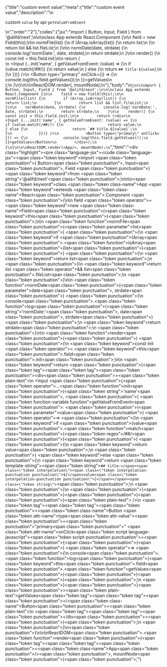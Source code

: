 {"title":"custom event value","meta":{"title":"custom event value","description":"\n<p>custom <code>value</code> by api <code>getValueFromEvent</code></p>\n","order":"2"},"codes":{"jsx":"import { Button, Input, Field } from '@alifd/next';\n\n\nclass App extends React.Component {\n\n    field = new Field(this);\n\n    normFile(list) {\n        if (Array.isArray(list)) {\n            return list;\n        }\n        return list && list.fileList;\n    }\n\n    normDate(date, strdate) {\n        console.log('normDate:', date, strdate);\n        return strdate;\n    }\n\n    render() {\n        const init = this.field.init;\n\n        return (<div>\n            <Input {...init('name', { getValueFromEvent: (value) => {\n                if (value.match(/##/)) {\n                    return value;\n                } else {\n                    return `## title-${value}`;\n                }\n            }})} />\n            <Button type=\"primary\" onClick={() => {\n                console.log(this.field.getValues());\n            }}>getValues</Button>\n        </div>);\n    }\n}\n\n\nReactDOM.render(<App/>, mountNode);\n"},"body":"\n````jsx\nimport { Button, Input, Field } from '@alifd/next';\n\n\nclass App extends React.Component {\n\n    field = new Field(this);\n\n    normFile(list) {\n        if (Array.isArray(list)) {\n            return list;\n        }\n        return list && list.fileList;\n    }\n\n    normDate(date, strdate) {\n        console.log('normDate:', date, strdate);\n        return strdate;\n    }\n\n    render() {\n        const init = this.field.init;\n\n        return (<div>\n            <Input {...init('name', { getValueFromEvent: (value) => {\n                if (value.match(/##/)) {\n                    return value;\n                } else {\n                    return `## title-${value}`;\n                }\n            }})} />\n            <Button type=\"primary\" onClick={() => {\n                console.log(this.field.getValues());\n            }}>getValues</Button>\n        </div>);\n    }\n}\n\n\nReactDOM.render(<App/>, mountNode);\n````","html":"<script>(function(){'use strict';\n\nvar _createClass = function () { function defineProperties(target, props) { for (var i = 0; i < props.length; i++) { var descriptor = props[i]; descriptor.enumerable = descriptor.enumerable || false; descriptor.configurable = true; if (\"value\" in descriptor) descriptor.writable = true; Object.defineProperty(target, descriptor.key, descriptor); } } return function (Constructor, protoProps, staticProps) { if (protoProps) defineProperties(Constructor.prototype, protoProps); if (staticProps) defineProperties(Constructor, staticProps); return Constructor; }; }();\n\nvar _next = require('@alifd/next');\n\nfunction _classCallCheck(instance, Constructor) { if (!(instance instanceof Constructor)) { throw new TypeError(\"Cannot call a class as a function\"); } }\n\nfunction _possibleConstructorReturn(self, call) { if (!self) { throw new ReferenceError(\"this hasn't been initialised - super() hasn't been called\"); } return call && (typeof call === \"object\" || typeof call === \"function\") ? call : self; }\n\nfunction _inherits(subClass, superClass) { if (typeof superClass !== \"function\" && superClass !== null) { throw new TypeError(\"Super expression must either be null or a function, not \" + typeof superClass); } subClass.prototype = Object.create(superClass && superClass.prototype, { constructor: { value: subClass, enumerable: false, writable: true, configurable: true } }); if (superClass) Object.setPrototypeOf ? Object.setPrototypeOf(subClass, superClass) : subClass.__proto__ = superClass; }\n\nvar App = function (_React$Component) {\n    _inherits(App, _React$Component);\n\n    function App() {\n        var _ref;\n\n        var _temp, _this, _ret;\n\n        _classCallCheck(this, App);\n\n        for (var _len = arguments.length, args = Array(_len), _key = 0; _key < _len; _key++) {\n            args[_key] = arguments[_key];\n        }\n\n        return _ret = (_temp = (_this = _possibleConstructorReturn(this, (_ref = App.__proto__ || Object.getPrototypeOf(App)).call.apply(_ref, [this].concat(args))), _this), _this.field = new _next.Field(_this), _temp), _possibleConstructorReturn(_this, _ret);\n    }\n\n    _createClass(App, [{\n        key: 'normFile',\n        value: function normFile(list) {\n            if (Array.isArray(list)) {\n                return list;\n            }\n            return list && list.fileList;\n        }\n    }, {\n        key: 'normDate',\n        value: function normDate(date, strdate) {\n            console.log('normDate:', date, strdate);\n            return strdate;\n        }\n    }, {\n        key: 'render',\n        value: function render() {\n            var _this2 = this;\n\n            var init = this.field.init;\n\n            return React.createElement(\n                'div',\n                null,\n                React.createElement(_next.Input, init('name', { getValueFromEvent: function getValueFromEvent(value) {\n                        if (value.match(/##/)) {\n                            return value;\n                        } else {\n                            return '## title-' + value;\n                        }\n                    } })),\n                React.createElement(\n                    _next.Button,\n                    { type: 'primary', onClick: function onClick() {\n                            console.log(_this2.field.getValues());\n                        } },\n                    'getValues'\n                )\n            );\n        }\n    }]);\n\n    return App;\n}(React.Component);\n\nReactDOM.render(React.createElement(App, null), mountNode);})()</script><div class=\"highlight\"><pre class=\"language-jsx\"><code class=\"language-jsx\"><span class=\"token keyword\">import</span> <span class=\"token punctuation\">{</span> Button<span class=\"token punctuation\">,</span> Input<span class=\"token punctuation\">,</span> Field <span class=\"token punctuation\">}</span> <span class=\"token keyword\">from</span> <span class=\"token string\">'@alifd/next'</span><span class=\"token punctuation\">;</span>\n\n\n<span class=\"token keyword\">class</span> <span class=\"token class-name\">App</span> <span class=\"token keyword\">extends</span> <span class=\"token class-name\">React<span class=\"token punctuation\">.</span>Component</span> <span class=\"token punctuation\">{</span>\n\n    field <span class=\"token operator\">=</span> <span class=\"token keyword\">new</span> <span class=\"token class-name\">Field</span><span class=\"token punctuation\">(</span><span class=\"token keyword\">this</span><span class=\"token punctuation\">)</span><span class=\"token punctuation\">;</span>\n\n    <span class=\"token function\">normFile</span><span class=\"token punctuation\">(</span><span class=\"token parameter\">list</span><span class=\"token punctuation\">)</span> <span class=\"token punctuation\">{</span>\n        <span class=\"token keyword\">if</span> <span class=\"token punctuation\">(</span>Array<span class=\"token punctuation\">.</span><span class=\"token function\">isArray</span><span class=\"token punctuation\">(</span>list<span class=\"token punctuation\">)</span><span class=\"token punctuation\">)</span> <span class=\"token punctuation\">{</span>\n            <span class=\"token keyword\">return</span> list<span class=\"token punctuation\">;</span>\n        <span class=\"token punctuation\">}</span>\n        <span class=\"token keyword\">return</span> list <span class=\"token operator\">&amp;&amp;</span> list<span class=\"token punctuation\">.</span>fileList<span class=\"token punctuation\">;</span>\n    <span class=\"token punctuation\">}</span>\n\n    <span class=\"token function\">normDate</span><span class=\"token punctuation\">(</span><span class=\"token parameter\">date<span class=\"token punctuation\">,</span> strdate</span><span class=\"token punctuation\">)</span> <span class=\"token punctuation\">{</span>\n        console<span class=\"token punctuation\">.</span><span class=\"token function\">log</span><span class=\"token punctuation\">(</span><span class=\"token string\">'normDate:'</span><span class=\"token punctuation\">,</span> date<span class=\"token punctuation\">,</span> strdate<span class=\"token punctuation\">)</span><span class=\"token punctuation\">;</span>\n        <span class=\"token keyword\">return</span> strdate<span class=\"token punctuation\">;</span>\n    <span class=\"token punctuation\">}</span>\n\n    <span class=\"token function\">render</span><span class=\"token punctuation\">(</span><span class=\"token punctuation\">)</span> <span class=\"token punctuation\">{</span>\n        <span class=\"token keyword\">const</span> init <span class=\"token operator\">=</span> <span class=\"token keyword\">this</span><span class=\"token punctuation\">.</span>field<span class=\"token punctuation\">.</span>init<span class=\"token punctuation\">;</span>\n\n        <span class=\"token keyword\">return</span> <span class=\"token punctuation\">(</span><span class=\"token tag\"><span class=\"token tag\"><span class=\"token punctuation\">&lt;</span>div</span><span class=\"token punctuation\">></span></span><span class=\"token plain-text\">\n            &lt;Input </span><span class=\"token punctuation\">{</span><span class=\"token operator\">...</span><span class=\"token function\">init</span><span class=\"token punctuation\">(</span><span class=\"token string\">'name'</span><span class=\"token punctuation\">,</span> <span class=\"token punctuation\">{</span> <span class=\"token function-variable function\">getValueFromEvent</span><span class=\"token punctuation\">:</span> <span class=\"token punctuation\">(</span><span class=\"token parameter\">value</span><span class=\"token punctuation\">)</span> <span class=\"token operator\">=></span> <span class=\"token punctuation\">{</span>\n                <span class=\"token keyword\">if</span> <span class=\"token punctuation\">(</span>value<span class=\"token punctuation\">.</span><span class=\"token function\">match</span><span class=\"token punctuation\">(</span><span class=\"token regex\">/##/</span><span class=\"token punctuation\">)</span><span class=\"token punctuation\">)</span> <span class=\"token punctuation\">{</span>\n                    <span class=\"token keyword\">return</span> value<span class=\"token punctuation\">;</span>\n                <span class=\"token punctuation\">}</span> <span class=\"token keyword\">else</span> <span class=\"token punctuation\">{</span>\n                    <span class=\"token keyword\">return</span> <span class=\"token template-string\"><span class=\"token string\">`## title-</span><span class=\"token interpolation\"><span class=\"token interpolation-punctuation punctuation\">${</span>value<span class=\"token interpolation-punctuation punctuation\">}</span></span><span class=\"token string\">`</span></span><span class=\"token punctuation\">;</span>\n                <span class=\"token punctuation\">}</span>\n            <span class=\"token punctuation\">}</span><span class=\"token punctuation\">}</span><span class=\"token punctuation\">)</span><span class=\"token punctuation\">}</span><span class=\"token plain-text\"> />\n            </span><span class=\"token tag\"><span class=\"token tag\"><span class=\"token punctuation\">&lt;</span><span class=\"token class-name\">Button</span></span> <span class=\"token attr-name\">type</span><span class=\"token attr-value\"><span class=\"token punctuation\">=</span><span class=\"token punctuation\">\"</span>primary<span class=\"token punctuation\">\"</span></span> <span class=\"token attr-name\">onClick</span><span class=\"token script language-javascript\"><span class=\"token script-punctuation punctuation\">=</span><span class=\"token punctuation\">{</span><span class=\"token punctuation\">(</span><span class=\"token punctuation\">)</span> <span class=\"token operator\">=></span> <span class=\"token punctuation\">{</span>\n                console<span class=\"token punctuation\">.</span><span class=\"token function\">log</span><span class=\"token punctuation\">(</span><span class=\"token keyword\">this</span><span class=\"token punctuation\">.</span>field<span class=\"token punctuation\">.</span><span class=\"token function\">getValues</span><span class=\"token punctuation\">(</span><span class=\"token punctuation\">)</span><span class=\"token punctuation\">)</span><span class=\"token punctuation\">;</span>\n            <span class=\"token punctuation\">}</span><span class=\"token punctuation\">}</span></span><span class=\"token punctuation\">></span></span><span class=\"token plain-text\">getValues</span><span class=\"token tag\"><span class=\"token tag\"><span class=\"token punctuation\">&lt;/</span><span class=\"token class-name\">Button</span></span><span class=\"token punctuation\">></span></span><span class=\"token plain-text\">\n        </span><span class=\"token tag\"><span class=\"token tag\"><span class=\"token punctuation\">&lt;/</span>div</span><span class=\"token punctuation\">></span></span><span class=\"token punctuation\">)</span><span class=\"token punctuation\">;</span>\n    <span class=\"token punctuation\">}</span>\n<span class=\"token punctuation\">}</span>\n\n\nReactDOM<span class=\"token punctuation\">.</span><span class=\"token function\">render</span><span class=\"token punctuation\">(</span><span class=\"token tag\"><span class=\"token tag\"><span class=\"token punctuation\">&lt;</span><span class=\"token class-name\">App</span></span><span class=\"token punctuation\">/></span></span><span class=\"token punctuation\">,</span> mountNode<span class=\"token punctuation\">)</span><span class=\"token punctuation\">;</span></code></pre></div>"}